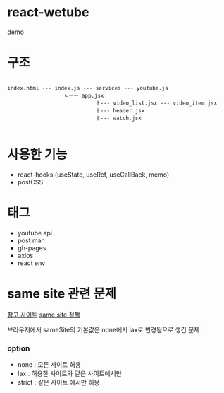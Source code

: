 # react-wetube

[demo](https://peacepiece7.github.io/react-wetube/)


# 구조

```

index.html --- index.js --- services --- youtube.js
                  ㄴㅡㅡ app.jsx
                            ㅏ--- video_list.jsx --- video_item.jsx
                            ㅏ--- header.jsx
                            ㅏ--- watch.jsx
                  
```

# 사용한 기능

- react-hooks (useState, useRef, useCallBack, memo)
- postCSS

# 태그

- youtube api
- post man
- gh-pages
- axios
- react env


# same site 관련 문제

[참고 사이트](https://darrengwon.tistory.com/647)
[same site 정책](https://www.hahwul.com/2020/01/18/samesite-lax/)

브라우저에서 sameSite의 기본값은 none에서 lax로 변경됨으로 생긴 문제

### option
- none : 모든 사이트 허용
- lax : 허용한 사이트와 같은 사이트에서만
- strict : 같은 사이트 에서만 허용
